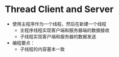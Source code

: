 # Thread Client and Server

- 使用主程序作为一个线程，然后在新建一个线程
  - 主程序线程实现客户端和服务器端的数据接收
  - 子线程实现客户端和服务器的数据发送
- 编程要点：
  - 子线程的内容基本一致